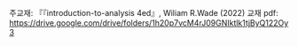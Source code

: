 주교재:  『『introduction-to-analysis 4ed』, Wiliam R.Wade (2022)
교재 pdf:  https://drive.google.com/drive/folders/1h20p7vcM4rJ09GNIktlk1tjByQ122Oy3
